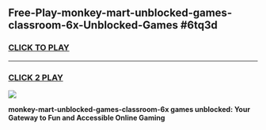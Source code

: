 
## Free-Play-monkey-mart-unblocked-games-classroom-6x-Unblocked-Games #6tq3d
<h3>
<a href="https://news.freeplayer.one?title=monkey-mart-unblocked-games-classroom-6x&ref=8M">CLICK TO PLAY</a></h3>
<hr>

<h3>
<a href="https://news.freeplayer.one?title=monkey-mart-unblocked-games-classroom-6x&ref=8M">CLICK 2 PLAY</a>
  
</h3>

<a href="https://news.freeplayer.one?title=monkey-mart-unblocked-games-classroom-6x&ref=8M"><img src="https://clearcache.store/games.png"></a>


**monkey-mart-unblocked-games-classroom-6x games unblocked: Your Gateway to Fun and Accessible Online Gaming**
